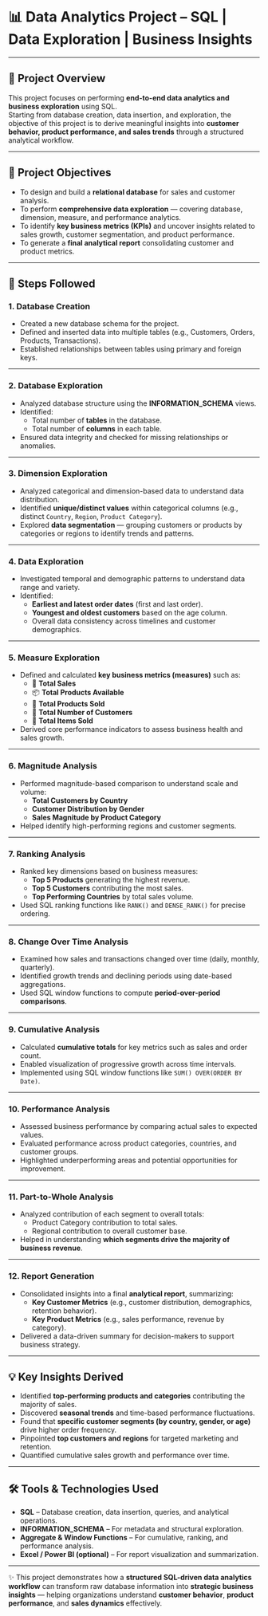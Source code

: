 # 📊 Data Analytics Project – SQL | Data Exploration | Business Insights

---

## 📘 Project Overview

This project focuses on performing **end-to-end data analytics and business exploration** using SQL.  
Starting from database creation, data insertion, and exploration, the objective of this project is to derive meaningful insights into **customer behavior, product performance, and sales trends** through a structured analytical workflow.

---

## 🎯 Project Objectives

- To design and build a **relational database** for sales and customer analysis.  
- To perform **comprehensive data exploration** — covering database, dimension, measure, and performance analytics.  
- To identify **key business metrics (KPIs)** and uncover insights related to sales growth, customer segmentation, and product performance.  
- To generate a **final analytical report** consolidating customer and product metrics.

---

## 🧩 Steps Followed

### **1. Database Creation**
- Created a new database schema for the project.  
- Defined and inserted data into multiple tables (e.g., Customers, Orders, Products, Transactions).  
- Established relationships between tables using primary and foreign keys.

---

### **2. Database Exploration**
- Analyzed database structure using the **INFORMATION_SCHEMA** views.  
- Identified:
  - Total number of **tables** in the database.  
  - Total number of **columns** in each table.  
- Ensured data integrity and checked for missing relationships or anomalies.

---

### **3. Dimension Exploration**
- Analyzed categorical and dimension-based data to understand data distribution.  
- Identified **unique/distinct values** within categorical columns (e.g., distinct `Country`, `Region`, `Product Category`).  
- Explored **data segmentation** — grouping customers or products by categories or regions to identify trends and patterns.

---

### **4. Data Exploration**
- Investigated temporal and demographic patterns to understand data range and variety.  
- Identified:
  - **Earliest and latest order dates** (first and last order).  
  - **Youngest and oldest customers** based on the age column.  
  - Overall data consistency across timelines and customer demographics.

---

### **5. Measure Exploration**
- Defined and calculated **key business metrics (measures)** such as:
  - 🛒 **Total Sales**
  - 📦 **Total Products Available**
  - 🧾 **Total Products Sold**
  - 👥 **Total Number of Customers**
  - 🔢 **Total Items Sold**
- Derived core performance indicators to assess business health and sales growth.

---

### **6. Magnitude Analysis**
- Performed magnitude-based comparison to understand scale and volume:
  - **Total Customers by Country**
  - **Customer Distribution by Gender**
  - **Sales Magnitude by Product Category**
- Helped identify high-performing regions and customer segments.

---

### **7. Ranking Analysis**
- Ranked key dimensions based on business measures:
  - **Top 5 Products** generating the highest revenue.
  - **Top 5 Customers** contributing the most sales.
  - **Top Performing Countries** by total sales volume.
- Used SQL ranking functions like `RANK()` and `DENSE_RANK()` for precise ordering.

---

### **8. Change Over Time Analysis**
- Examined how sales and transactions changed over time (daily, monthly, quarterly).  
- Identified growth trends and declining periods using date-based aggregations.  
- Used SQL window functions to compute **period-over-period comparisons**.

---

### **9. Cumulative Analysis**
- Calculated **cumulative totals** for key metrics such as sales and order count.  
- Enabled visualization of progressive growth across time intervals.  
- Implemented using SQL window functions like `SUM() OVER(ORDER BY Date)`.

---

### **10. Performance Analysis**
- Assessed business performance by comparing actual sales to expected values.  
- Evaluated performance across product categories, countries, and customer groups.  
- Highlighted underperforming areas and potential opportunities for improvement.

---

### **11. Part-to-Whole Analysis**
- Analyzed contribution of each segment to overall totals:
  - Product Category contribution to total sales.
  - Regional contribution to overall customer base.
- Helped in understanding **which segments drive the majority of business revenue**.

---

### **12. Report Generation**
- Consolidated insights into a final **analytical report**, summarizing:
  - **Key Customer Metrics** (e.g., customer distribution, demographics, retention behavior).  
  - **Key Product Metrics** (e.g., sales performance, revenue by category).  
- Delivered a data-driven summary for decision-makers to support business strategy.

---

## 💡 Key Insights Derived

- Identified **top-performing products and categories** contributing the majority of sales.  
- Discovered **seasonal trends** and time-based performance fluctuations.  
- Found that **specific customer segments (by country, gender, or age)** drive higher order frequency.  
- Pinpointed **top customers and regions** for targeted marketing and retention.  
- Quantified cumulative sales growth and performance over time.

---

## 🛠️ Tools & Technologies Used

- **SQL** – Database creation, data insertion, queries, and analytical operations.  
- **INFORMATION_SCHEMA** – For metadata and structural exploration.  
- **Aggregate & Window Functions** – For cumulative, ranking, and performance analysis.  
- **Excel / Power BI (optional)** – For report visualization and summarization.  

---

✨ This project demonstrates how a **structured SQL-driven data analytics workflow** can transform raw database information into **strategic business insights** — helping organizations understand **customer behavior**, **product performance**, and **sales dynamics** effectively.
